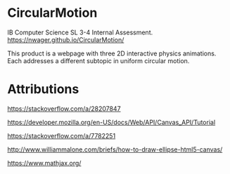 # CircularMotion
IB Computer Science SL 3-4 Internal Assessment. https://nwager.github.io/CircularMotion/

This product is a webpage with three 2D interactive physics animations. Each addresses a different subtopic in uniform circular motion.


# Attributions
https://stackoverflow.com/a/28207847

https://developer.mozilla.org/en-US/docs/Web/API/Canvas_API/Tutorial

https://stackoverflow.com/a/7782251

http://www.williammalone.com/briefs/how-to-draw-ellipse-html5-canvas/

https://www.mathjax.org/
